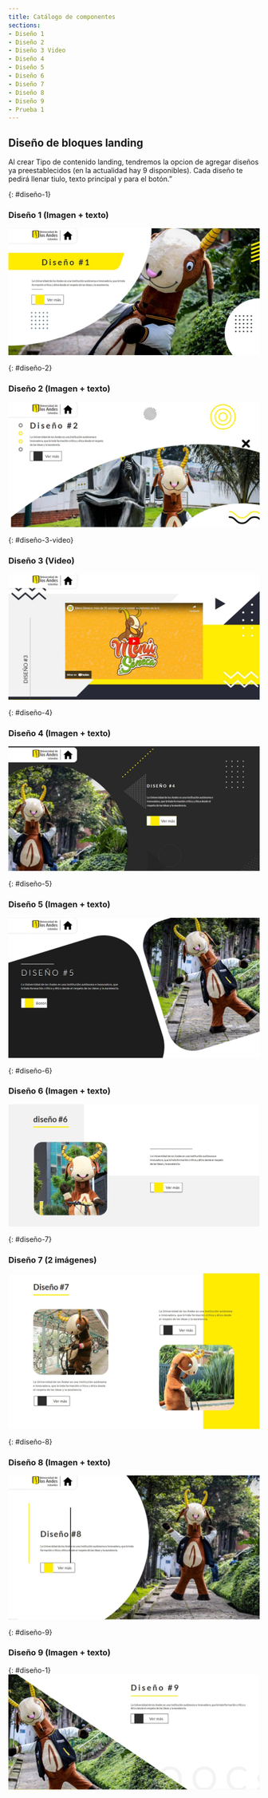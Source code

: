 ```yaml
---
title: Catálogo de componentes
sections:
- Diseño 1
- Diseño 2
- Diseño 3 Video
- Diseño 4
- Diseño 5
- Diseño 6
- Diseño 7
- Diseño 8
- Diseño 9
- Prueba 1
---
```


## Diseño de bloques landing
Al crear Tipo de contenido landing, tendremos la opcion de agregar diseños ya preestablecidos (en la actualidad hay 9 disponibles).
Cada diseño te pedirá llenar tiulo, texto principal y para el botón.”

{: #diseño-1}
### **Diseño 1 (Imagen + texto)**

<a href="assets/images/landing/diseno_1.jpg" data-magnify="gallery">
    <img class="img-responsive rounded" src="assets/images/landing/diseno_1.jpg" alt="Diseño 1 (Imagen + texto)" />
</a>

{: #diseño-2}
### **Diseño 2 (Imagen + texto)**

<a href="assets/images/landing/diseno_2.jpg" data-magnify="gallery">
    <img class="img-responsive rounded" src="assets/images/landing/diseno_2.jpg" alt="Diseño 2 (Imagen + texto)" />
</a>

{: #diseño-3-video}
### **Diseño 3 (Video)**

<a href="assets/images/landing/diseno_3.jpg" data-magnify="gallery">
    <img class="img-responsive rounded" src="assets/images/landing/diseno_3.jpg" alt="Diseño 3 (Video)" />
</a>

{: #diseño-4}
### **Diseño 4 (Imagen + texto)**

<a href="assets/images/landing/diseno_4.jpg" data-magnify="gallery">
    <img class="img-responsive rounded" src="assets/images/landing/diseno_4.jpg" alt="Diseño 4 (Imagen + texto)" />
</a>

{: #diseño-5}
### **Diseño 5 (Imagen + texto)**

<a href="assets/images/landing/diseno_5.jpg" data-magnify="gallery">
    <img class="img-responsive rounded" src="assets/images/landing/diseno_5.jpg" alt="Diseño 5 (Imagen + texto)" />
</a>

{: #diseño-6}
### **Diseño 6 (Imagen + texto)**

<a href="assets/images/landing/diseno_6.jpg" data-magnify="gallery">
    <img class="img-responsive rounded" src="assets/images/landing/diseno_6.jpg" alt="Diseño 6 (Imagen + texto)" />
</a>

{: #diseño-7}
### **Diseño 7 (2 imágenes)**

<a href="assets/images/landing/diseno_7.jpg" data-magnify="gallery">
    <img class="img-responsive rounded" src="assets/images/landing/diseno_7.jpg" alt="Diseño 7 (2 imágenes)" />
</a>

{: #diseño-8}
### **Diseño 8 (Imagen + texto)**

<a href="assets/images/landing/diseno_8.jpg" data-magnify="gallery">
    <img class="img-responsive rounded" src="assets/images/landing/diseno_8.jpg" alt="Diseño 8 (Imagen + texto)" />
</a>

{: #diseño-9}
### **Diseño 9 (Imagen + texto)**
{: #diseño-1}
<a href="assets/images/landing/diseno_9.jpg" data-magnify="gallery">
    <img class="img-responsive rounded" src="assets/images/landing/diseno_9.jpg" alt="Diseño 9 (Imagen + texto)" />
</a>
